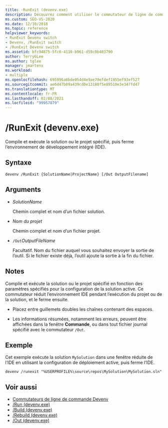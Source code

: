 ```yaml
---
title: -RunExit (devenv.exe)
description: Découvrez comment utiliser le commutateur de ligne de commande RunExit devenv pour compiler et exécuter le projet ou la solution spécifiés, puis fermer l’IDE.
ms.custom: SEO-VS-2020
ms.date: 12/10/2018
ms.topic: reference
helpviewer_keywords:
- RunExit Devenv switch
- Devenv, /RunExit switch
- /RunExit Devenv switch
ms.assetid: bfc94875-5fc0-4110-b961-d59c0b403790
author: TerryGLee
ms.author: tglee
manager: jmartens
ms.workload:
- multiple
ms.openlocfilehash: 695996a6bde054d4e9ae79efdef1955ef93ef527
ms.sourcegitcommit: ae6d47b09a439cd0e13180f5e89510e3e347fd47
ms.translationtype: MT
ms.contentlocale: fr-FR
ms.lasthandoff: 02/08/2021
ms.locfileid: "99957879"
---
```

# <a name="runexit-devenvexe"></a>/RunExit (devenv.exe)

Compile et exécute la solution ou le projet spécifié, puis ferme l’environnement de développement intégré (IDE).

## <a name="syntax"></a>Syntaxe

```shell
devenv /RunExit {SolutionName|ProjectName} [/Out OutputFilename]
```

## <a name="arguments"></a>Arguments

- *SolutionName*

  Chemin complet et nom d’un fichier solution.

- *Nom du projet*

  Chemin complet et nom d’un fichier projet.

- `/Out`*OutputFileName*

  Facultatif. Nom du fichier auquel vous souhaitez envoyer la sortie de l’outil. Si le fichier existe déjà, l’outil ajoute la sortie à la fin du fichier.

## <a name="remarks"></a>Notes

Compile et exécute la solution ou le projet spécifié en fonction des paramètres spécifiés pour la configuration de la solution active. Ce commutateur réduit l’environnement IDE pendant l’exécution du projet ou de la solution, et le ferme ensuite.

- Placez entre guillemets doubles les chaînes contenant des espaces.

- Les informations résumées, notamment les erreurs, peuvent être affichées dans la fenêtre **Commande**, ou dans tout fichier journal spécifié avec le commutateur `/Out`.

## <a name="example"></a>Exemple

Cet exemple exécute la solution `MySolution` dans une fenêtre réduite de l’IDE en utilisant la configuration de déploiement active, puis ferme l’IDE.

```
devenv /runexit "%USERPROFILE%\source\repos\MySolution\MySolution.sln"
```

## <a name="see-also"></a>Voir aussi

- [Commutateurs de ligne de commande Devenv](../../ide/reference/devenv-command-line-switches.md)
- [/Run (devenv.exe)](../../ide/reference/run-devenv-exe.md)
- [/Build (devenv.exe)](../../ide/reference/build-devenv-exe.md)
- [/Rebuild (devenv.exe)](../../ide/reference/rebuild-devenv-exe.md)
- [/Out (devenv.exe)](../../ide/reference/out-devenv-exe.md)
